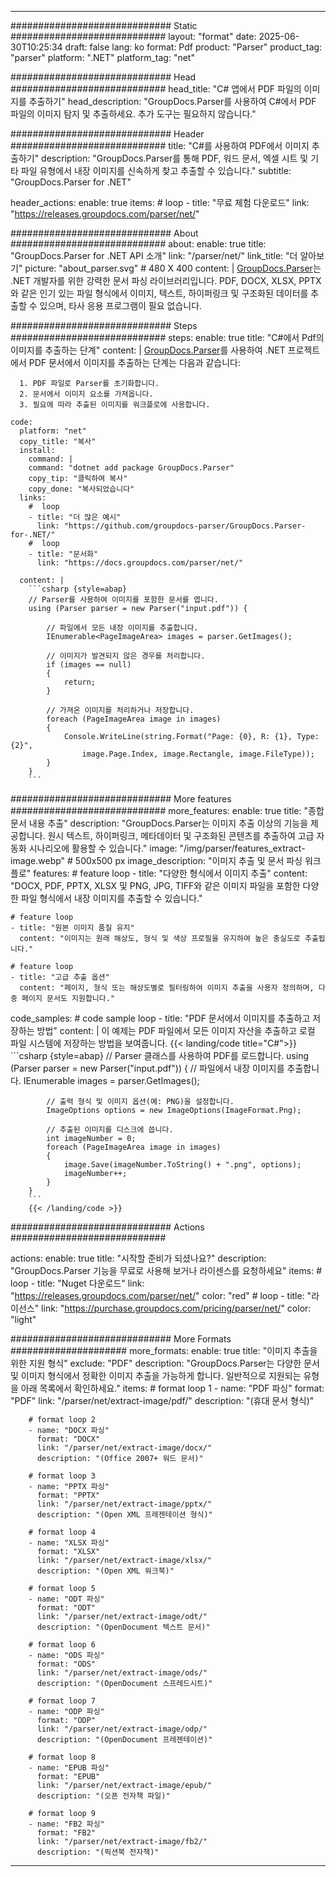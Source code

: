 


---
############################# Static ############################
layout: "format"
date:  2025-06-30T10:25:34
draft: false
lang: ko
format: Pdf
product: "Parser"
product_tag: "parser"
platform: ".NET"
platform_tag: "net"

############################# Head ############################
head_title: "C# 앱에서 PDF 파일의 이미지를 추출하기"
head_description: "GroupDocs.Parser를 사용하여 C#에서 PDF 파일의 이미지 탐지 및 추출하세요. 추가 도구는 필요하지 않습니다."

############################# Header ############################
title: "C#를 사용하여 PDF에서 이미지 추출하기" 
description: "GroupDocs.Parser를 통해 PDF, 워드 문서, 엑셀 시트 및 기타 파일 유형에서 내장 이미지를 신속하게 찾고 추출할 수 있습니다."
subtitle: "GroupDocs.Parser for .NET" 

header_actions:
  enable: true
  items:
    #  loop
    - title: "무료 체험 다운로드"
      link: "https://releases.groupdocs.com/parser/net/"
      
############################# About ############################
about:
    enable: true
    title: "GroupDocs.Parser for .NET API 소개"
    link: "/parser/net/"
    link_title: "더 알아보기"
    picture: "about_parser.svg" # 480 X 400
    content: |
       [GroupDocs.Parser](/parser/net/)는 .NET 개발자를 위한 강력한 문서 파싱 라이브러리입니다. PDF, DOCX, XLSX, PPTX와 같은 인기 있는 파일 형식에서 이미지, 텍스트, 하이퍼링크 및 구조화된 데이터를 추출할 수 있으며, 타사 응용 프로그램이 필요 없습니다.

############################# Steps ############################
steps:
    enable: true
    title: "C#에서 Pdf의 이미지를 추출하는 단계"
    content: |
      [GroupDocs.Parser](/parser/net/)를 사용하여 .NET 프로젝트에서 PDF 문서에서 이미지를 추출하는 단계는 다음과 같습니다:
      
      1. PDF 파일로 Parser를 초기화합니다.
      2. 문서에서 이미지 요소를 가져옵니다.
      3. 필요에 따라 추출된 이미지를 워크플로에 사용합니다.
   
    code:
      platform: "net"
      copy_title: "복사"
      install:
        command: |
        command: "dotnet add package GroupDocs.Parser"
        copy_tip: "클릭하여 복사"
        copy_done: "복사되었습니다"
      links:
        #  loop
        - title: "더 많은 예시"
          link: "https://github.com/groupdocs-parser/GroupDocs.Parser-for-.NET/"
        #  loop
        - title: "문서화"
          link: "https://docs.groupdocs.com/parser/net/"
          
      content: |
        ```csharp {style=abap}
        // Parser를 사용하여 이미지를 포함한 문서를 엽니다.
        using (Parser parser = new Parser("input.pdf")) {

            // 파일에서 모든 내장 이미지를 추출합니다.
            IEnumerable<PageImageArea> images = parser.GetImages();

            // 이미지가 발견되지 않은 경우를 처리합니다.
            if (images == null)
            {
                return;
            }

            // 가져온 이미지를 처리하거나 저장합니다.
            foreach (PageImageArea image in images)
            {
                Console.WriteLine(string.Format("Page: {0}, R: {1}, Type: {2}", 
                    image.Page.Index, image.Rectangle, image.FileType));
            }
        }
        ```  

############################# More features ############################
more_features:
  enable: true
  title: "종합 문서 내용 추출"
  description: "GroupDocs.Parser는 이미지 추출 이상의 기능을 제공합니다. 원시 텍스트, 하이퍼링크, 메타데이터 및 구조화된 콘텐츠를 추출하여 고급 자동화 시나리오에 활용할 수 있습니다."
  image: "/img/parser/features_extract-image.webp" # 500x500 px
  image_description: "이미지 추출 및 문서 파싱 워크플로"
  features:
    # feature loop
    - title: "다양한 형식에서 이미지 추출"
      content: "DOCX, PDF, PPTX, XLSX 및 PNG, JPG, TIFF와 같은 이미지 파일을 포함한 다양한 파일 형식에서 내장 이미지를 추출할 수 있습니다."

    # feature loop
    - title: "원본 이미지 품질 유지"
      content: "이미지는 원래 해상도, 형식 및 색상 프로필을 유지하여 높은 충실도로 추출됩니다."

    # feature loop
    - title: "고급 추출 옵션"
      content: "페이지, 형식 또는 해상도별로 필터링하여 이미지 추출을 사용자 정의하며, 다중 페이지 문서도 지원합니다."
      
  code_samples:
    # code sample loop
    - title: "PDF 문서에서 이미지를 추출하고 저장하는 방법"
      content: |
        이 예제는 PDF 파일에서 모든 이미지 자산을 추출하고 로컬 파일 시스템에 저장하는 방법을 보여줍니다.
        {{< landing/code title="C#">}}
        ```csharp {style=abap}
        //  Parser 클래스를 사용하여 PDF를 로드합니다.
        using (Parser parser = new Parser("input.pdf"))
        {
            // 파일에서 내장 이미지를 추출합니다.
            IEnumerable<PageImageArea> images = parser.GetImages();

            // 출력 형식 및 이미지 옵션(예: PNG)을 설정합니다.
            ImageOptions options = new ImageOptions(ImageFormat.Png);

            // 추출된 이미지를 디스크에 씁니다.
            int imageNumber = 0;
            foreach (PageImageArea image in images)
            {
                image.Save(imageNumber.ToString() + ".png", options);
                imageNumber++;
            }
        }
        ```
        {{< /landing/code >}}


############################# Actions ############################

actions:
  enable: true
  title: "시작할 준비가 되셨나요?"
  description: "GroupDocs.Parser 기능을 무료로 사용해 보거나 라이센스를 요청하세요"
  items:
    #  loop
    - title: "Nuget 다운로드"
      link: "https://releases.groupdocs.com/parser/net/"
      color: "red"
        #  loop
    - title: "라이선스"
      link: "https://purchase.groupdocs.com/pricing/parser/net/"
      color: "light"


############################# More Formats #####################
more_formats:
    enable: true
    title: "이미지 추출을 위한 지원 형식"
    exclude: "PDF"
    description: "GroupDocs.Parser는 다양한 문서 및 이미지 형식에서 정확한 이미지 추출을 가능하게 합니다. 일반적으로 지원되는 유형을 아래 목록에서 확인하세요."
    items: 
        # format loop 1
        - name: "PDF 파싱"
          format: "PDF"
          link: "/parser/net/extract-image/pdf/"
          description: "(휴대 문서 형식)"
          
        # format loop 2
        - name: "DOCX 파싱"
          format: "DOCX"
          link: "/parser/net/extract-image/docx/"
          description: "(Office 2007+ 워드 문서)"
          
        # format loop 3
        - name: "PPTX 파싱"
          format: "PPTX"
          link: "/parser/net/extract-image/pptx/"
          description: "(Open XML 프레젠테이션 형식)"
          
        # format loop 4
        - name: "XLSX 파싱"
          format: "XLSX"
          link: "/parser/net/extract-image/xlsx/"
          description: "(Open XML 워크북)"
          
        # format loop 5
        - name: "ODT 파싱"
          format: "ODT"
          link: "/parser/net/extract-image/odt/"
          description: "(OpenDocument 텍스트 문서)"
          
        # format loop 6
        - name: "ODS 파싱"
          format: "ODS"
          link: "/parser/net/extract-image/ods/"
          description: "(OpenDocument 스프레드시트)"
          
        # format loop 7
        - name: "ODP 파싱"
          format: "ODP"
          link: "/parser/net/extract-image/odp/"
          description: "(OpenDocument 프레젠테이션)"
          
        # format loop 8
        - name: "EPUB 파싱"
          format: "EPUB"
          link: "/parser/net/extract-image/epub/"
          description: "(오픈 전자책 파일)"
          
        # format loop 9
        - name: "FB2 파싱"
          format: "FB2"
          link: "/parser/net/extract-image/fb2/"
          description: "(픽션북 전자책)"
         
          

---